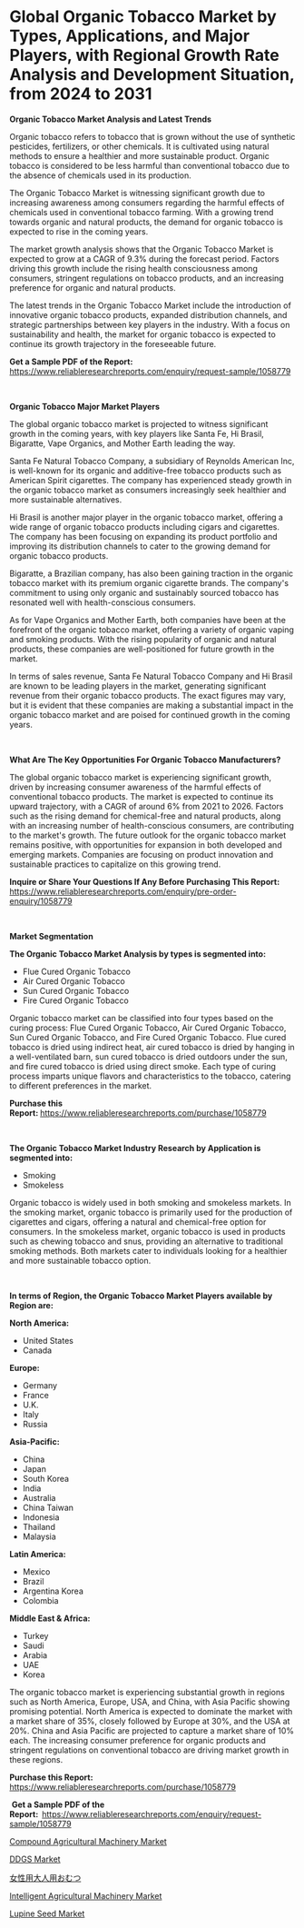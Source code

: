<p><h1>Global Organic Tobacco Market by Types, Applications, and Major Players, with Regional Growth Rate Analysis and Development Situation, from 2024 to 2031</h1></p><p><strong>Organic Tobacco Market Analysis and Latest Trends</strong></p>
<p><p>Organic tobacco refers to tobacco that is grown without the use of synthetic pesticides, fertilizers, or other chemicals. It is cultivated using natural methods to ensure a healthier and more sustainable product. Organic tobacco is considered to be less harmful than conventional tobacco due to the absence of chemicals used in its production.</p><p>The Organic Tobacco Market is witnessing significant growth due to increasing awareness among consumers regarding the harmful effects of chemicals used in conventional tobacco farming. With a growing trend towards organic and natural products, the demand for organic tobacco is expected to rise in the coming years.</p><p>The market growth analysis shows that the Organic Tobacco Market is expected to grow at a CAGR of 9.3% during the forecast period. Factors driving this growth include the rising health consciousness among consumers, stringent regulations on tobacco products, and an increasing preference for organic and natural products.</p><p>The latest trends in the Organic Tobacco Market include the introduction of innovative organic tobacco products, expanded distribution channels, and strategic partnerships between key players in the industry. With a focus on sustainability and health, the market for organic tobacco is expected to continue its growth trajectory in the foreseeable future.</p></p>
<p><strong>Get a Sample PDF of the Report:&nbsp;</strong> <a href="https://www.reliableresearchreports.com/enquiry/request-sample/1058779">https://www.reliableresearchreports.com/enquiry/request-sample/1058779</a></p>
<p>&nbsp;</p>
<p><strong>Organic Tobacco Major Market Players</strong></p>
<p><p>The global organic tobacco market is projected to witness significant growth in the coming years, with key players like Santa Fe, Hi Brasil, Bigaratte, Vape Organics, and Mother Earth leading the way. </p><p>Santa Fe Natural Tobacco Company, a subsidiary of Reynolds American Inc, is well-known for its organic and additive-free tobacco products such as American Spirit cigarettes. The company has experienced steady growth in the organic tobacco market as consumers increasingly seek healthier and more sustainable alternatives.</p><p>Hi Brasil is another major player in the organic tobacco market, offering a wide range of organic tobacco products including cigars and cigarettes. The company has been focusing on expanding its product portfolio and improving its distribution channels to cater to the growing demand for organic tobacco products.</p><p>Bigaratte, a Brazilian company, has also been gaining traction in the organic tobacco market with its premium organic cigarette brands. The company's commitment to using only organic and sustainably sourced tobacco has resonated well with health-conscious consumers.</p><p>As for Vape Organics and Mother Earth, both companies have been at the forefront of the organic tobacco market, offering a variety of organic vaping and smoking products. With the rising popularity of organic and natural products, these companies are well-positioned for future growth in the market.</p><p>In terms of sales revenue, Santa Fe Natural Tobacco Company and Hi Brasil are known to be leading players in the market, generating significant revenue from their organic tobacco products. The exact figures may vary, but it is evident that these companies are making a substantial impact in the organic tobacco market and are poised for continued growth in the coming years.</p></p>
<p>&nbsp;</p>
<p><strong>What Are The Key Opportunities For Organic Tobacco Manufacturers?</strong></p>
<p><p>The global organic tobacco market is experiencing significant growth, driven by increasing consumer awareness of the harmful effects of conventional tobacco products. The market is expected to continue its upward trajectory, with a CAGR of around 6% from 2021 to 2026. Factors such as the rising demand for chemical-free and natural products, along with an increasing number of health-conscious consumers, are contributing to the market's growth. The future outlook for the organic tobacco market remains positive, with opportunities for expansion in both developed and emerging markets. Companies are focusing on product innovation and sustainable practices to capitalize on this growing trend.</p></p>
<p><strong>Inquire or Share Your Questions If Any Before Purchasing This Report:</strong> <a href="https://www.reliableresearchreports.com/enquiry/pre-order-enquiry/1058779">https://www.reliableresearchreports.com/enquiry/pre-order-enquiry/1058779</a></p>
<p>&nbsp;</p>
<p><strong>Market Segmentation</strong></p>
<p><strong>The Organic Tobacco Market Analysis by types is segmented into:</strong></p>
<p><ul><li>Flue Cured Organic Tobacco</li><li>Air Cured Organic Tobacco</li><li>Sun Cured Organic Tobacco</li><li>Fire Cured Organic Tobacco</li></ul></p>
<p><p>Organic tobacco market can be classified into four types based on the curing process: Flue Cured Organic Tobacco, Air Cured Organic Tobacco, Sun Cured Organic Tobacco, and Fire Cured Organic Tobacco. Flue cured tobacco is dried using indirect heat, air cured tobacco is dried by hanging in a well-ventilated barn, sun cured tobacco is dried outdoors under the sun, and fire cured tobacco is dried using direct smoke. Each type of curing process imparts unique flavors and characteristics to the tobacco, catering to different preferences in the market.</p></p>
<p><strong>Purchase this Report:&nbsp;</strong><a href="https://www.reliableresearchreports.com/purchase/1058779">https://www.reliableresearchreports.com/purchase/1058779</a></p>
<p>&nbsp;</p>
<p><strong>The Organic Tobacco Market Industry Research by Application is segmented into:</strong></p>
<p><ul><li>Smoking</li><li>Smokeless</li></ul></p>
<p><p>Organic tobacco is widely used in both smoking and smokeless markets. In the smoking market, organic tobacco is primarily used for the production of cigarettes and cigars, offering a natural and chemical-free option for consumers. In the smokeless market, organic tobacco is used in products such as chewing tobacco and snus, providing an alternative to traditional smoking methods. Both markets cater to individuals looking for a healthier and more sustainable tobacco option.</p></p>
<p>&nbsp;</p>
<p><strong>In terms of Region, the Organic Tobacco Market Players available by Region are:</strong></p>
<p>
    <p> <strong> North America: </strong>
        <ul>
            <li>United States</li>
            <li>Canada</li>
        </ul>
        </p> 
    <p> <strong> Europe: </strong>
        <ul>
            <li>Germany</li>
            <li>France</li>
            <li>U.K.</li>
            <li>Italy</li>
            <li>Russia</li>
        </ul>
        </p> 
    <p> <strong> Asia-Pacific: </strong>
        <ul>
            <li>China</li>
            <li>Japan</li>
            <li>South Korea</li>
            <li>India</li>
            <li>Australia</li>
            <li>China Taiwan</li>
            <li>Indonesia</li>
            <li>Thailand</li>
            <li>Malaysia</li>
        </ul>
        </p> 
    <p> <strong> Latin America: </strong>
        <ul>
            <li>Mexico</li>
            <li>Brazil</li>
            <li>Argentina Korea</li>
            <li>Colombia</li>
        </ul>
        </p> 
    <p> <strong> Middle East & Africa: </strong>
        <ul>
            <li>Turkey</li>
            <li>Saudi</li>
            <li>Arabia</li>
            <li>UAE</li>
            <li>Korea</li>
        </ul>
    </p>
    </p>
<p><p>The organic tobacco market is experiencing substantial growth in regions such as North America, Europe, USA, and China, with Asia Pacific showing promising potential. North America is expected to dominate the market with a market share of 35%, closely followed by Europe at 30%, and the USA at 20%. China and Asia Pacific are projected to capture a market share of 10% each. The increasing consumer preference for organic products and stringent regulations on conventional tobacco are driving market growth in these regions.</p></p>
<p><strong>Purchase this Report: </strong><a href="https://www.reliableresearchreports.com/purchase/1058779">https://www.reliableresearchreports.com/purchase/1058779</a></p>
<p>&nbsp;<strong>Get a Sample PDF of the Report:&nbsp;&nbsp;</strong><a href="https://www.reliableresearchreports.com/enquiry/request-sample/1058779">https://www.reliableresearchreports.com/enquiry/request-sample/1058779</a></p>
<p><strong></strong></p>
<p><p><a href="https://issuu.com/reportprime-2/docs/compound-agricultural-machinery-market-size-2030.p">Compound Agricultural Machinery Market</a></p><p><a href="https://github.com/guneycigdem35/Market-Research-Report-List-2/blob/main/ddgs-market.md">DDGS Market</a></p><p><a href="https://github.com/ihabdkwlxs948/Market-Research-Report-List-1/blob/main/3485421187329.md">女性用大人用おむつ</a></p><p><a href="https://issuu.com/reportprime-2/docs/intelligent-agricultural-machinery-market-size-203">Intelligent Agricultural Machinery Market</a></p><p><a href="https://github.com/biheemgalvinlouises6hokrh3h/Market-Research-Report-List-1/blob/main/lupine-seed-market.md">Lupine Seed Market</a></p></p>